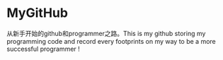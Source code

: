 # MyGitHub
从新手开始的github和programmer之路。This is my github storing my  programming code and record every footprints on my way to be a more successful programmer !
